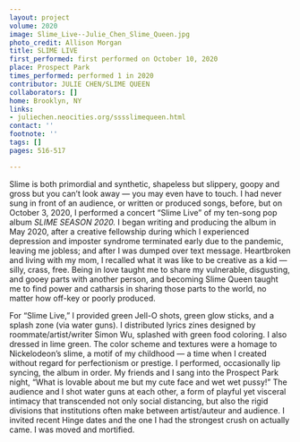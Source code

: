 ```yaml
---
layout: project
volume: 2020
image: Slime_Live--Julie_Chen_Slime_Queen.jpg
photo_credit: Allison Morgan
title: SLIME LIVE
first_performed: first performed on October 10, 2020
place: Prospect Park
times_performed: performed 1 in 2020
contributor: JULIE CHEN/SLIME QUEEN
collaborators: []
home: Brooklyn, NY
links:
- juliechen.neocities.org/sssslimequeen.html
contact: ''
footnote: ''
tags: []
pages: 516-517

---
```


Slime is both primordial and synthetic, shapeless but slippery, goopy and gross but you can’t look away — you may even have to touch. I had never sung in front of an audience, or written or produced songs, before, but on October 3, 2020, I performed a concert “Slime Live” of my ten-song pop album *SLIME SEASON 2020.* I began writing and producing the album in May 2020, after a creative fellowship during which I experienced depression and imposter syndrome terminated early due to the pandemic, leaving me jobless; and after I was dumped over text message. Heartbroken and living with my mom, I recalled what it was like to be creative as a kid — silly, crass, free. Being in love taught me to share my vulnerable, disgusting, and gooey parts with another person, and becoming Slime Queen taught me to find power and catharsis in sharing those parts to the world, no matter how off-key or poorly produced.

For “Slime Live,” I provided green Jell-O shots, green glow sticks, and a splash zone (via water guns). I distributed lyrics zines designed by roommate/artist/writer Simon Wu, splashed with green food coloring. I also dressed in lime green. The color scheme and textures were a homage to Nickelodeon’s slime, a motif of my childhood — a time when I created without regard for perfectionism or prestige. I performed, occasionally lip syncing, the album in order. My friends and I sang into the Prospect Park night, “What is lovable about me but my cute face and wet wet pussy!” The audience and I shot water guns at each other, a form of playful yet visceral intimacy that transcended not only social distancing, but also the rigid divisions that institutions often make between artist/auteur and audience. I invited recent Hinge dates and the one I had the strongest crush on actually came. I was moved and mortified.
